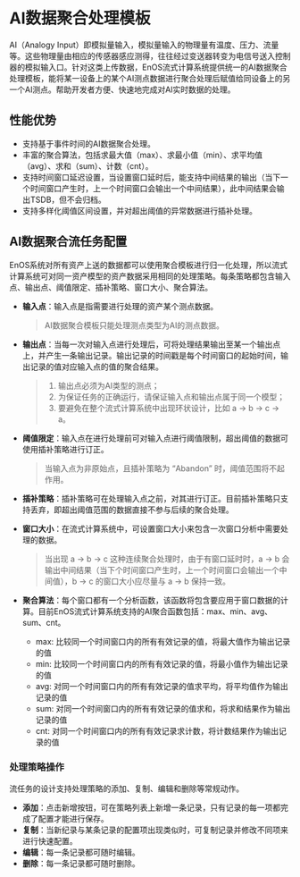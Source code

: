 # AI数据聚合处理模板

AI（Analogy Input）即模拟量输入，模拟量输入的物理量有温度、压力、流量等。这些物理量由相应的传感器感应测得，往往经过变送器转变为电信号送入控制器的模拟输入口。针对这类上传数据，EnOS流式计算系统提供统一的AI数据聚合处理模板，能将某一设备上的某个AI测点数据进行聚合处理后赋值给同设备上的另一个AI测点。帮助开发者方便、快速地完成对AI实时数据的处理。

## 性能优势

- 支持基于事件时间的AI数据聚合处理。
- 丰富的聚合算法，包括求最大值（max）、求最小值（min）、求平均值（avg）、求和（sum）、计数（cnt）。
- 支持时间窗口延迟设置，当设置窗口延时后，能支持中间结果的输出（当下一个时间窗口产生时，上一个时间窗口会输出一个中间结果），此中间结果会输出TSDB，但不会归档。
- 支持多样化阈值区间设置，并对超出阈值的异常数据进行插补处理。

## AI数据聚合流任务配置

EnOS系统对所有资产上送的数据都可以使用聚合模板进行归一化处理，所以流式计算系统可对同一资产模型的资产数据采用相同的处理策略。每条策略都包含输入点、输出点、阈值限定、插补策略、窗口大小、聚合算法。

 + **输入点**：输入点是指需要进行处理的资产某个测点数据。

    > AI数据聚合模板只能处理测点类型为AI的测点数据。

 + **输出点**：当每一次对输入点进行处理后，可将处理结果输出至某一个输出点上，并产生一条输出记录。输出记录的时间戳是每个时间窗口的起始时间，输出记录的值对应输入点的值的聚合结果。

   > 1. 输出点必须为AI类型的测点；
   > 2. 为保证任务的正确运行，请保证输入点和输出点属于同一个模型；
   > 3. 要避免在整个流式计算系统中出现环状设计，比如 a -> b -> c -> a。

 + **阈值限定**：输入点在进行处理前可对输入点进行阈值限制，超出阈值的数据可使用插补策略进行订正。

    > 当输入点为非原始点，且插补策略为 “Abandon” 时，阈值范围将不起作用。

 + **插补策略**：插补策略可在处理输入点之前，对其进行订正。目前插补策略只支持丢弃，即超出阈值范围的数据直接不参与后续的聚合处理。

 + **窗口大小**：在流式计算系统中，可设置窗口大小来包含一次窗口分析中需要处理的数据。

   > 当出现 a -> b -> c 这种连续聚合处理时，由于有窗口延时时，a -> b 会输出中间结果（当下个时间窗口产生时，上一个时间窗口会输出一个中间值），b -> c 的窗口大小应尽量与 a -> b 保持一致。

 + **聚合算法**：每个窗口都有一个分析函数，该函数将包含要应用于窗口数据的计算。目前EnOS流式计算系统支持的AI聚合函数包括：max、min、avg、sum、cnt。

   -  max: 比较同一个时间窗口内的所有有效记录的值，将最大值作为输出记录的值
   -  min: 比较同一个时间窗口内的所有有效记录的值，将最小值作为输出记录的值
   -  avg: 对同一个时间窗口内的所有有效记录的值求平均，将平均值作为输出记录的值
   -  sum: 对同一个时间窗口内的所有有效记录的值求和，将求和结果作为输出记录的值
   -  cnt: 对同一个时间窗口内的所有有效记录求计数，将计数结果作为输出记录的值

### 处理策略操作

流任务的设计支持处理策略的添加、复制、编辑和删除等常规动作。

- **添加**：点击新增按钮，可在策略列表上新增一条记录，只有记录的每一项都完成了配置才能进行保存。
- **复制**：当新纪录与某条记录的配置项出现类似时，可复制记录并修改不同项来进行快速配置。
- **编辑**：每一条记录都可随时编辑。
- **删除**：每一条记录都可随时删除。
